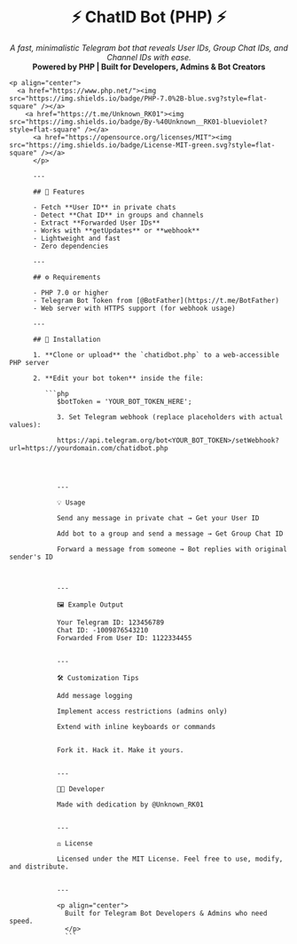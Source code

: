 <h1 align="center">⚡ ChatID Bot (PHP) ⚡</h1>
<p align="center">
  <i>A fast, minimalistic Telegram bot that reveals User IDs, Group Chat IDs, and Channel IDs with ease.</i><br>
    <b>Powered by PHP | Built for Developers, Admins & Bot Creators</b>
    </p>

    <p align="center">
      <a href="https://www.php.net/"><img src="https://img.shields.io/badge/PHP-7.0%2B-blue.svg?style=flat-square" /></a>
        <a href="https://t.me/Unknown_RK01"><img src="https://img.shields.io/badge/By-%40Unknown__RK01-blueviolet?style=flat-square" /></a>
          <a href="https://opensource.org/licenses/MIT"><img src="https://img.shields.io/badge/License-MIT-green.svg?style=flat-square" /></a>
          </p>

          ---

          ## 🚀 Features

          - Fetch **User ID** in private chats
          - Detect **Chat ID** in groups and channels
          - Extract **Forwarded User IDs**
          - Works with **getUpdates** or **webhook**
          - Lightweight and fast
          - Zero dependencies

          ---

          ## ⚙️ Requirements

          - PHP 7.0 or higher
          - Telegram Bot Token from [@BotFather](https://t.me/BotFather)
          - Web server with HTTPS support (for webhook usage)

          ---

          ## 🔧 Installation

          1. **Clone or upload** the `chatidbot.php` to a web-accessible PHP server

          2. **Edit your bot token** inside the file:

             ```php
                $botToken = 'YOUR_BOT_TOKEN_HERE';

                3. Set Telegram webhook (replace placeholders with actual values):

                https://api.telegram.org/bot<YOUR_BOT_TOKEN>/setWebhook?url=https://yourdomain.com/chatidbot.php




                ---

                💡 Usage

                Send any message in private chat → Get your User ID

                Add bot to a group and send a message → Get Group Chat ID

                Forward a message from someone → Bot replies with original sender's ID



                ---

                🖼️ Example Output

                Your Telegram ID: 123456789
                Chat ID: -1009876543210
                Forwarded From User ID: 1122334455


                ---

                🛠️ Customization Tips

                Add message logging

                Implement access restrictions (admins only)

                Extend with inline keyboards or commands


                Fork it. Hack it. Make it yours.


                ---

                👨‍💻 Developer

                Made with dedication by @Unknown_RK01


                ---

                ⚖️ License

                Licensed under the MIT License. Feel free to use, modify, and distribute.


                ---

                <p align="center">
                  Built for Telegram Bot Developers & Admins who need speed.
                  </p>
                  ```

